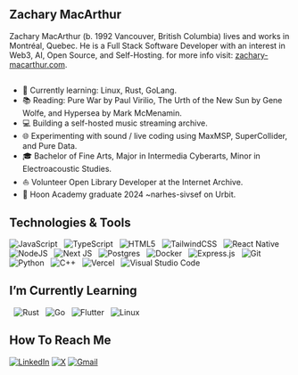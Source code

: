 ## Zachary MacArthur
Zachary MacArthur (b. 1992 Vancouver, British Columbia) lives and works in Montréal, Quebec. He is a Full Stack Software Developer with an interest in Web3, AI, Open Source, and Self-Hosting. for more info visit: [zachary-macarthur.com](https://zachary-macarthur.com/).
## 
* 🌱   Currently learning: Linux, Rust, GoLang.
* 📚   Reading: Pure War by Paul Virilio, The Urth of the New Sun by Gene Wolfe, and Hypersea by Mark McMenamin.
* 💻   Building a self-hosted music streaming archive.
* 🌐   Experimenting with sound / live coding using MaxMSP, SuperCollider, and Pure Data.
* 🎓   Bachelor of Fine Arts, Major in Intermedia Cyberarts, Minor in Electroacoustic Studies.
* ⛵   Volunteer Open Library Developer at the Internet Archive.
* 👾   Hoon Academy graduate 2024 ~narhes-sivsef on Urbit.




## Technologies & Tools
<a name="learning-now"></a>
<picture>
![JavaScript](https://img.shields.io/badge/javascript-%23323330.svg?style=for-the-badge&logo=javascript&logoColor=%23F7DF1E)
&nbsp;
</picture>
<picture>
![TypeScript](https://img.shields.io/badge/typescript-%23007ACC.svg?style=for-the-badge&logo=typescript&logoColor=white)
&nbsp;
</picture>
<picture>
![HTML5](https://img.shields.io/badge/html5-%23E34F26.svg?style=for-the-badge&logo=html5&logoColor=white)
&nbsp;
</picture>
<picture>
![TailwindCSS](https://img.shields.io/badge/tailwindcss-%2338B2AC.svg?style=for-the-badge&logo=tailwind-css&logoColor=white)
&nbsp;
</picture>
<picture>
![React Native](https://img.shields.io/badge/react_native-%2320232a.svg?style=for-the-badge&logo=react&logoColor=%2361DAFB)
&nbsp;
</picture>
<picture>
![NodeJS](https://img.shields.io/badge/node.js-6DA55F?style=for-the-badge&logo=node.js&logoColor=white)
&nbsp;
</picture>
<picture>
![Next JS](https://img.shields.io/badge/Next-black?style=for-the-badge&logo=next.js&logoColor=white)
&nbsp;
</picture>
<picture>
![Postgres](https://img.shields.io/badge/postgres-%23316192.svg?style=for-the-badge&logo=postgresql&logoColor=white)
&nbsp;
</picture>
<picture>
![Docker](https://img.shields.io/badge/docker-%230db7ed.svg?style=for-the-badge&logo=docker&logoColor=white)
&nbsp;
</picture>
<picture>
![Express.js](https://img.shields.io/badge/express.js-%23404d59.svg?style=for-the-badge&logo=express&logoColor=%2361DAFB)
&nbsp;
</picture>
<picture>
![Git](https://img.shields.io/badge/git-%23F05033.svg?style=for-the-badge&logo=git&logoColor=white)
&nbsp;
</picture>
<picture>
![Python](https://img.shields.io/badge/python-3670A0?style=for-the-badge&logo=python&logoColor=ffdd54)
&nbsp;
</picture>
<picture>
![C++](https://img.shields.io/badge/c++-%2300599C.svg?style=for-the-badge&logo=c%2B%2B&logoColor=white)
&nbsp;
</picture>
<picture>
![Vercel](https://img.shields.io/badge/vercel-%23000000.svg?style=for-the-badge&logo=vercel&logoColor=white)
&nbsp;
</picture>
<picture>
![Visual Studio Code](https://img.shields.io/badge/Visual%20Studio%20Code-0078d7.svg?style=for-the-badge&logo=visual-studio-code&logoColor=white)
&nbsp;
</picture>

## I’m Currently Learning 
&nbsp;
<picture>
![Rust](https://img.shields.io/badge/rust-%23000000.svg?style=for-the-badge&logo=rust&logoColor=white)
&nbsp;
</picture>
<picture>
![Go](https://img.shields.io/badge/go-%2300ADD8.svg?style=for-the-badge&logo=go&logoColor=white)
  &nbsp;
</picture>
<picture>
![Flutter](https://img.shields.io/badge/Flutter-%2302569B.svg?style=for-the-badge&logo=Flutter&logoColor=white)
&nbsp;
</picture>
<picture>
![Linux](https://img.shields.io/badge/Linux-FCC624?style=for-the-badge&logo=linux&logoColor=black)&nbsp;
</picture>
## How To Reach Me
[![LinkedIn](https://img.shields.io/badge/linkedin-%230077B5.svg?style=for-the-badge&logo=linkedin&logoColor=white)](https://www.linkedin.com/in/zachary-macarthur-834b1b329/)
[![X](https://img.shields.io/badge/X-%23000000.svg?style=for-the-badge&logo=X&logoColor=white)](https://x.com/9820174750a)
[![Gmail](https://img.shields.io/badge/Gmail-D14836?style=for-the-badge&logo=gmail&logoColor=white)](https://mail.google.com/mail/?view=cm&fs=1&to=macarthur.zac@gmail.com)



